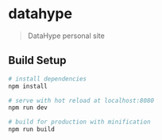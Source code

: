 # datahype

> DataHype personal site

## Build Setup

``` bash
# install dependencies
npm install

# serve with hot reload at localhost:8080
npm run dev

# build for production with minification
npm run build
```
